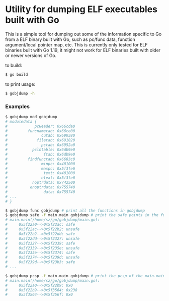 Utility for dumping ELF executables built with Go
===

This is a simple tool for dumping out some of the information specific to Go from a ELF binary built with Go, such as pc/func data, function argument/local pointer map, etc. This is currently only tested for ELF binaries built with Go 1.19, it might not work for ELF binaries built with older or newer versions of Go.

to build:

```bash
$ go build
```

to print usage:

```bash
$ gobjdump -h
```

### Examples

```bash
$ gobjdump mod gobjdump
# moduledata {
#            pcHeader: 0x66cda0
#         funcnametab: 0x66ce00
#               cutab: 0x690380
#             filetab: 0x691020
#               pctab: 0x6952a0
#           pclntable: 0x6db9e0
#                ftab: 0x6db9e0
#         findfunctab: 0x6683c0
#               minpc: 0x401000
#               maxpc: 0x5f3fe6
#                text: 0x401000
#               etext: 0x5f3fe6
#           noptrdata: 0x742500
#          enoptrdata: 0x755740
#                data: 0x755740
# ...
# }

$ gobjdump func gobjdump # print all the functions in gobjdump
$ gobjdump safe -f main.main gobjdump # print the safe points in the function main.main of gobjdump as follows
# main.main(/home/sz/go/gobjdump/main.go):
#     0x5f22a0-->0x5f22ac: safe
#     0x5f22ac-->0x5f22b2: unsafe
#     0x5f22b2-->0x5f22dd: safe
#     0x5f22dd-->0x5f2327: unsafe
#     0x5f2327-->0x5f2339: safe
#     0x5f2339-->0x5f235e: unsafe
#     0x5f235e-->0x5f2374: safe
#     0x5f2374-->0x5f239d: unsafe
#     0x5f239d-->0x5f23b3: safe
# ...

$ gobjdump pcsp -f main.main gobjdump # print the pcsp of the main.main function
# main.main(/home/sz/go/gobjdump/main.go):
#     0x5f22a0-->0x5f22b9: 0x0
#     0x5f22b9-->0x5f3564: 0x238
#     0x5f3564-->0x5f356f: 0x0

   
```
